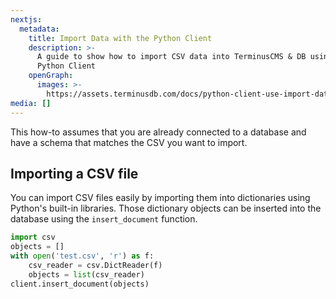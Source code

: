 ```yaml
---
nextjs:
  metadata:
    title: Import Data with the Python Client
    description: >-
      A guide to show how to import CSV data into TerminusCMS & DB using the
      Python Client
    openGraph:
      images: >-
        https://assets.terminusdb.com/docs/python-client-use-import-data.png
media: []
---
```


This how-to assumes that you are already connected to a database and have a schema that matches the CSV you want to import.

## Importing a CSV file

You can import CSV files easily by importing them into dictionaries using Python's built-in libraries. Those dictionary objects can be inserted into the database using the `insert_document` function.

```python
import csv
objects = []
with open('test.csv', 'r') as f:
    csv_reader = csv.DictReader(f)
    objects = list(csv_reader)
client.insert_document(objects)
```